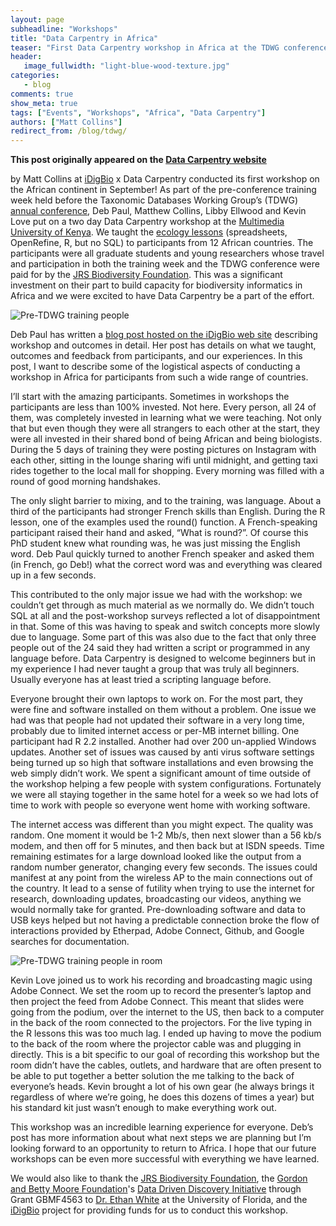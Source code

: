 ```yaml
---
layout: page
subheadline: "Workshops"
title: "Data Carpentry in Africa"
teaser: "First Data Carpentry workshop in Africa at the TDWG conference"
header:
   image_fullwidth: "light-blue-wood-texture.jpg"
categories:
   - blog
comments: true
show_meta: true
tags: ["Events", "Workshops", "Africa", "Data Carpentry"]
authors: ["Matt Collins"]
redirect_from: /blog/tdwg/
--- 
```


**This post originally appeared on the [Data Carpentry website](https://datacarpentry.org)**

by Matt Collins at [iDigBio](https://www.idigbio.org)
x
Data Carpentry conducted its first workshop on the African continent in September! As part of the pre-conference training week held before the Taxonomic Databases Working Group’s (TDWG) [annual conference](http://www.tdwg.org/2015-conference/), Deb Paul, Matthew Collins, Libby Ellwood and Kevin Love put on a two day Data Carpentry workshop at the [Multimedia University of Kenya](http://www.mmu.ac.ke/). We taught the [ecology lessons](http://www.datacarpentry.org/lessons/) (spreadsheets, OpenRefine, R, but no SQL) to participants from 12 African countries. The participants were all graduate students and young researchers whose travel and participation in both the training week and the TDWG conference were paid for by the [JRS Biodiversity Foundation](http://jrsbiodiversity.org/grant/tulane-university-2014/). This was a significant investment on their part to build capacity for biodiversity informatics in Africa and we were excited to have Data Carpentry be a part of the effort.

<img src="{{ site.url }}/images/blog/tdwg-people.png" alt="Pre-TDWG training people">

Deb Paul has written a [blog post hosted on the iDigBio web site](https://www.idigbio.org/content/idigbio-and-data-carpentry-go-africa) describing workshop and outcomes in detail. Her post has details on what we taught, outcomes and feedback from participants, and our experiences. In this post, I want to describe some of the logistical aspects of conducting a workshop in Africa for participants from such a wide range of countries.

I’ll start with the amazing participants. Sometimes in workshops the participants are less than 100% invested. Not here. Every person, all 24 of them, was completely invested in learning what we were teaching. Not only that but even though they were all strangers to each other at the start, they were all invested in their shared bond of being African and being biologists. During the 5 days of training they were posting pictures on Instagram with each other, sitting in the lounge sharing wifi until midnight, and getting taxi rides together to the local mall for shopping. Every morning was filled with a round of good morning handshakes.

The only slight barrier to mixing, and to the training, was language. About a third of the participants had stronger French skills than English. During the R lesson, one of the examples used the round() function. A French-speaking participant raised their hand and asked, “What is round?”. Of course this PhD student knew what rounding was, he was just missing the English word. Deb Paul quickly turned to another French speaker and asked them (in French, go Deb!) what the correct word was and everything was cleared up in a few seconds.

This contributed to the only major issue we had with the workshop: we couldn’t get through as much material as we normally do. We didn’t touch SQL at all and the post-workshop surveys reflected a lot of disappointment in that. Some of this was having to speak and switch concepts more slowly due to language. Some part of this was also due to the fact that only three people out of the 24 said they had written a script or programmed in any language before. Data Carpentry is designed to welcome beginners but in my experience I had never taught a group that was truly all beginners. Usually everyone has at least tried a scripting language before.

Everyone brought their own laptops to work on. For the most part, they were fine and software installed on them without a problem. One issue we had was that people had not updated their software in a very long time, probably due to limited internet access or per-MB internet billing. One participant had R 2.2 installed. Another had over 200 un-applied Windows updates. Another set of issues was caused by anti virus software settings being turned up so high that software installations and even browsing the web simply didn’t work. We spent a significant amount of time outside of the workshop helping a few people with system configurations. Fortunately we were all staying together in the same hotel for a week so we had lots of time to work with people so everyone went home with working software.

The internet access was different than you might expect. The quality was random. One moment it would be 1-2 Mb/s, then next slower than a 56 kb/s modem, and then off for 5 minutes, and then back but at ISDN speeds. Time remaining estimates for a large download looked like the output from a random number generator, changing every few seconds. The issues could manifest at any point from the wireless AP to the main connections out of the country. It lead to a sense of futility when trying to use the internet for research, downloading updates, broadcasting our videos, anything we would normally take for granted. Pre-downloading software and data to USB keys helped but not having a predictable connection broke the flow of interactions provided by Etherpad, Adobe Connect, Github, and Google searches for documentation.

<img src="{{ site.url }}/images/blog/tdwg-room.png" alt="Pre-TDWG training people in room">

Kevin Love joined us to work his recording and broadcasting magic using Adobe Connect. We set the room up to record the presenter’s laptop and then project the feed from Adobe Connect. This meant that slides were going from the podium, over the internet to the US, then back to a computer in the back of the room connected to the projectors. For the live typing in the R lessons this was too much lag. I ended up having to move the podium to the back of the room where the projector cable was and plugging in directly. This is a bit specific to our goal of recording this workshop but the room didn’t have the cables, outlets, and hardware that are often present to be able to put together a better solution the me talking to the back of everyone’s heads. Kevin brought a lot of his own gear (he always brings it regardless of where we’re going, he does this dozens of times a year) but his standard kit just wasn’t enough to make everything work out.

This workshop was an incredible learning experience for everyone. Deb’s post has more information about what next steps we are planning but I’m looking forward to an opportunity to return to Africa. I hope that our future workshops can be even more successful with everything we have learned.

We would also like to thank the [JRS Biodiversity Foundation](http://jrsbiodiversity.org/grant/tulane-university-2014/), the [Gordon and Betty Moore Foundation](https://www.moore.org)'s [Data Driven Discovery Initiative](https://www.moore.org/programs/science/data-driven-discovery) through Grant GBMF4563 to [Dr. Ethan White](http://whitelab.weecology.org) at the University of Florida, and the [iDigBio](https://www.idigbio.org) project for providing funds for us to conduct this workshop.
